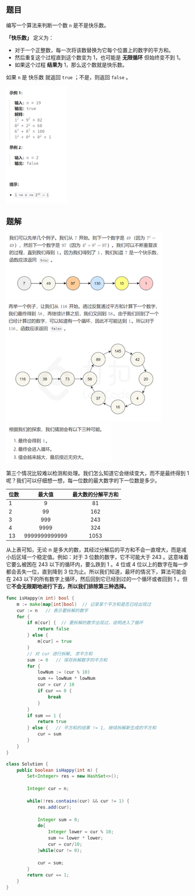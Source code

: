 ## 题目

编写一个算法来判断一个数 `n` 是不是快乐数。

**「快乐数」** 定义为：

- 对于一个正整数，每一次将该数替换为它每个位置上的数字的平方和。
- 然后重复这个过程直到这个数变为 1，也可能是 **无限循环** 但始终变不到 1。
- 如果这个过程 **结果为** 1，那么这个数就是快乐数。

如果 `n` 是 快乐数 就返回 `true` ；不是，则返回 `false` 。

<img src="4-202.快乐数.assets/image-20240224191410918.png" alt="image-20240224191410918" style="zoom:50%;" />

## 题解

<img src="4-202.快乐数.assets/image-20240224191528776.png" alt="image-20240224191528776" style="zoom:50%;" />

<img src="4-202.快乐数.assets/image-20240224191546471.png" alt="image-20240224191546471" style="zoom:50%;" />

<img src="4-202.快乐数.assets/image-20240224191601367.png" alt="image-20240224191601367" style="zoom:50%;" />

第三个情况比较难以检测和处理。我们怎么知道它会继续变大，而不是最终得到 1 呢？我们可以仔细想一想，每一位数的最大数字的下一位数是多少。

| 位数 |    最大值     | 最大数的分解平方和 |
| ---- | :-----------: | :----------------: |
| 1    |       9       |         81         |
| 2    |      99       |        162         |
| 3    |      999      |        243         |
| 4    |     9999      |        324         |
| 13   | 9999999999999 |        1053        |

从上表可知，无论 n 是多大的数，其经过分解后的平方和不会一直增大，而是减小后区域一个稳定值。例如：对于 3 位数的数字，它不可能大于 243 。这意味着它要么被困在 243 以下的循环内，要么跌到 1 。4 位或 4 位以上的数字在每一步都会丢失一位，直到降到 3 位为止。所以我们知道，最坏的情况下，算法可能会在 243 以下的所有数字上循环，然后回到它已经到过的一个循环或者回到 1 。但它**不会无限期地进行下去，所以我们排除第三种选择。**

```go
func isHappy(n int) bool {
    m := make(map[int]bool)  // 记录某个平方和是否已经出现过
    cur := n   // 表示要拆解的数字
    for {
        if m[cur] {  // 要拆解的数字出现过，说明进入了循环
            return false
        } else {
            m[cur] = true
        }
        // 对 cur 进行拆解, 求平方和
        sum := 0   // 保存拆解数字的平方和
        for {
            lowNum := (cur % 10)
            sum += lowNum * lowNum
            cur = cur / 10
            if cur == 0 {
                break
            }
        }
        if sum == 1 {
            return true
        } else {   // 平方和的结果 != 1, 继续拆解新生成的平方和
            cur = sum
        }
    }
}
```

```java
class Solution {
    public boolean isHappy(int n) {
        Set<Integer> res = new HashSet<>();

        Integer cur = n;

        while(!res.contains(cur) && cur != 1) {
            res.add(cur);

            Integer sum = 0;
            do{
                Integer lower = cur % 10;
                sum += lower * lower;
                cur = cur/10;
            }while(cur != 0);

            cur = sum;
        }
        return cur == 1;
    }
}
```

